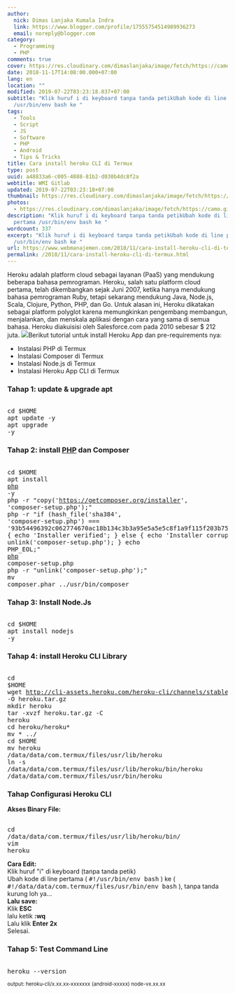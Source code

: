 ```yaml
---
author:
  nick: Dimas Lanjaka Kumala Indra
  link: https://www.blogger.com/profile/17555754514989936273
  email: noreply@blogger.com
category:
  - Programming
  - PHP
comments: true
cover: https://res.cloudinary.com/dimaslanjaka/image/fetch/https://camo.githubusercontent.com/30c7758f9ac63488d3c2814ed2dcd9dbb7e967f3/68747470733a2f2f63646e2e776f726c64766563746f726c6f676f2e636f6d2f6c6f676f732f6865726f6b752d312e737667
date: 2018-11-17T14:08:00.000+07:00
lang: en
location: ""
modified: 2019-07-22T03:23:18.037+07:00
subtitle: "Klik huruf i di keyboard tanpa tanda petikUbah kode di line pertama
  /usr/bin/env bash ke "
tags:
  - Tools
  - Script
  - JS
  - Software
  - PHP
  - Android
  - Tips & Tricks
title: Cara install heroku CLI di Termux
type: post
uuid: a48833a6-c005-4888-81b2-d030b4dc8f2a
webtitle: WMI Gitlab
updated: 2019-07-22T03:23:18+07:00
thumbnail: https://res.cloudinary.com/dimaslanjaka/image/fetch/https://camo.githubusercontent.com/30c7758f9ac63488d3c2814ed2dcd9dbb7e967f3/68747470733a2f2f63646e2e776f726c64766563746f726c6f676f2e636f6d2f6c6f676f732f6865726f6b752d312e737667
photos:
  - https://res.cloudinary.com/dimaslanjaka/image/fetch/https://camo.githubusercontent.com/30c7758f9ac63488d3c2814ed2dcd9dbb7e967f3/68747470733a2f2f63646e2e776f726c64766563746f726c6f676f2e636f6d2f6c6f676f732f6865726f6b752d312e737667
description: "Klik huruf i di keyboard tanpa tanda petikUbah kode di line
  pertama /usr/bin/env bash ke "
wordcount: 337
excerpt: "Klik huruf i di keyboard tanpa tanda petikUbah kode di line pertama
  /usr/bin/env bash ke "
url: https://www.webmanajemen.com/2018/11/cara-install-heroku-cli-di-termux.html
permalink: /2018/11/cara-install-heroku-cli-di-termux.html
---
```


Heroku adalah platform cloud sebagai layanan (PaaS) yang mendukung beberapa bahasa pemrograman. Heroku, salah satu platform cloud pertama, telah dikembangkan sejak Juni 2007, ketika hanya mendukung bahasa pemrograman Ruby, tetapi sekarang mendukung Java, Node.js, Scala, Clojure, Python, PHP, dan Go. Untuk alasan ini, Heroku dikatakan sebagai platform polyglot karena memungkinkan pengembang membangun, menjalankan, dan menskala aplikasi dengan cara yang sama di semua bahasa. Heroku diakuisisi oleh Salesforce.com pada 2010 sebesar $ 212 juta. <img src="https://res.cloudinary.com/dimaslanjaka/image/fetch/https://camo.githubusercontent.com/30c7758f9ac63488d3c2814ed2dcd9dbb7e967f3/68747470733a2f2f63646e2e776f726c64766563746f726c6f676f2e636f6d2f6c6f676f732f6865726f6b752d312e737667">Berikut tutorial untuk install Heroku App dan pre-requirements nya:<br><ul><li>Instalasi PHP di Termux</li><li>Instalasi Composer di Termux</li><li>Instalasi Node.js di Termux</li><li>Instalasi Heroku App CLI di Termux</li></ul><h3>Tahap 1: update &amp; upgrade apt</h3><pre><br>cd $HOME<br>apt update -y<br>apt upgrade -y<br></pre><h3>Tahap 2: install <a href="https://web-manajemen.blogspot.com/2017/04/instal-php-cli-pada-android-instalasi.html">PHP</a> dan Composer</h3><pre><br>cd $HOME<br>apt install <a href="https://web-manajemen.blogspot.com/2017/04/instal-php-cli-pada-android-instalasi.html">php</a> -y<br>php -r "copy('https://getcomposer.org/installer', 'composer-setup.php');"<br>php -r "if (hash_file('sha384', 'composer-setup.php') === '93b54496392c062774670ac18b134c3b3a95e5a5e5c8f1a9f115f203b75bf9a129d5daa8ba6a13e2cc8a1da0806388a8') { echo 'Installer verified'; } else { echo 'Installer corrupt'; unlink('composer-setup.php'); } echo PHP_EOL;"<br><a href="https://web-manajemen.blogspot.com/2017/04/instal-php-cli-pada-android-instalasi.html">php</a> composer-setup.php<br>php -r "unlink('composer-setup.php');"<br>mv composer.phar ../usr/bin/composer<br></pre><h3>Tahap 3: Install Node.Js</h3><pre><br>cd $HOME<br>apt install nodejs -y<br></pre><h3>Tahap 4: install Heroku CLI Library</h3><pre><br>cd $HOME<br>wget http://cli-assets.heroku.com/heroku-cli/channels/stable/heroku-cli-linux-x64.tar.gz -O heroku.tar.gz<br>mkdir heroku<br>tar -xvzf heroku.tar.gz -C heroku<br>cd heroku/heroku*<br>mv * ../<br>cd $HOME<br>mv heroku /data/data/com.termux/files/usr/lib/heroku<br>ln -s /data/data/com.termux/files/usr/lib/heroku/bin/heroku /data/data/com.termux/files/usr/bin/heroku<br></pre><h3>Tahap Configurasi Heroku CLI</h3><b>Akses Binary File:</b><pre><br>cd /data/data/com.termux/files/usr/lib/heroku/bin/<br>vim heroku<br></pre><b>Cara Edit:</b><div>Klik huruf "i" di keyboard (tanpa tanda petik)<br>Ubah kode di line pertama ( <kbd>#!/usr/bin/env bash</kbd> ) ke ( <kbd>#!/data/data/com.termux/files/usr/bin/env bash</kbd> ), tanpa tanda kurung loh ya... </div><b>Lalu save:</b> <br>Klik <b>ESC</b> <br>lalu ketik <b>:wq</b> <br>Lalu klik <b>Enter 2x</b><div>Selesai. </div><h3>Tahap 5: Test Command Line</h3><pre><br>heroku --version<br></pre><small> output: heroku-cli/x.xx.xx-xxxxxxx (android-xxxxx) node-vx.xx.xx </small>